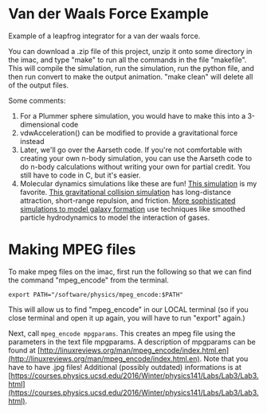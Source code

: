 Van der Waals Force Example
===

Example of a leapfrog integrator for a van der waals force.

You can download a .zip file of this project, unzip it onto some directory in the imac, and type "make" to run all the commands in the file "makefile". This will compile the simulation, run the simulation, run the python file, and then run convert to make the output animation. "make clean" will delete all of the output files. 

Some comments:
 1. For a Plummer sphere simulation, you would have to make this into a 3-dimensional code
 2. vdwAcceleration() can be modified to provide a gravitational force instead
 3. Later, we'll go over the Aarseth code. If you're not comfortable with creating your own n-body simulation, you can use the Aarseth code to do n-body calculations without writing your own for partial credit. You still have to code in C, but it's easier.
 4. Molecular dynamics simulations like these are fun! [This simulation](http://physics.weber.edu/schroeder/md/) is my favorite.
[This gravitational collision simulation](https://www.youtube.com/watch?v=P-oc1eYZO2Y) has long-distance attraction, short-range repulsion, and friction.
[More sophisticated simulations to model galaxy formation](https://www.youtube.com/watch?v=h9za1CP9ImA) use techniques like
smoothed particle hydrodynamics to model the interaction of gases. 

Making MPEG files
===

To make mpeg files on the imac, first run the following so that we can find the command "mpeg_encode" from the terminal.

`export PATH="/software/physics/mpeg_encode:$PATH"`

This will allow us to find "mpeg_encode" in our LOCAL terminal (so if you close terminal and open it up again,
you will have to run "export" again.)

Next, call `mpeg_encode mpgparams`. This creates an mpeg file using the parameters in the text file mpgparams. 
A description of mpgparams can be found at [http://linuxreviews.org/man/mpeg_encode/index.html.en](http://linuxreviews.org/man/mpeg_encode/index.html.en).
Note that you have to have .jpg files! Additional (possibly outdated) informations is at [https://courses.physics.ucsd.edu/2016/Winter/physics141/Labs/Lab3/Lab3.html](https://courses.physics.ucsd.edu/2016/Winter/physics141/Labs/Lab3/Lab3.html).






